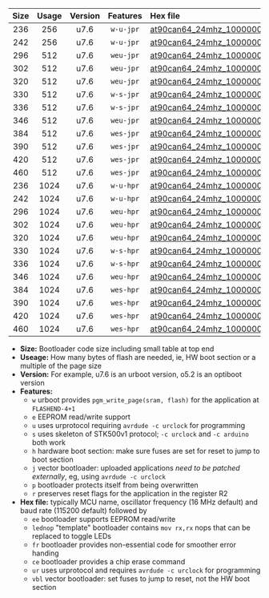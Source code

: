 |Size|Usage|Version|Features|Hex file|
|:-:|:-:|:-:|:-:|:--|
|236|256|u7.6|`w-u-jpr`|[at90can64_24mhz_1000000bps_ur_vbl.hex](https://raw.githubusercontent.com/stefanrueger/urboot/main//at90can64_24mhz_1000000bps_ur_vbl.hex)|
|242|256|u7.6|`w-u-jpr`|[at90can64_24mhz_1000000bps_lednop_ur_vbl.hex](https://raw.githubusercontent.com/stefanrueger/urboot/main//at90can64_24mhz_1000000bps_lednop_ur_vbl.hex)|
|296|512|u7.6|`weu-jpr`|[at90can64_24mhz_1000000bps_ee_ur_vbl.hex](https://raw.githubusercontent.com/stefanrueger/urboot/main//at90can64_24mhz_1000000bps_ee_ur_vbl.hex)|
|302|512|u7.6|`weu-jpr`|[at90can64_24mhz_1000000bps_ee_lednop_ur_vbl.hex](https://raw.githubusercontent.com/stefanrueger/urboot/main//at90can64_24mhz_1000000bps_ee_lednop_ur_vbl.hex)|
|320|512|u7.6|`weu-jpr`|[at90can64_24mhz_1000000bps_ee_lednop_fr_ur_vbl.hex](https://raw.githubusercontent.com/stefanrueger/urboot/main//at90can64_24mhz_1000000bps_ee_lednop_fr_ur_vbl.hex)|
|330|512|u7.6|`w-s-jpr`|[at90can64_24mhz_1000000bps_vbl.hex](https://raw.githubusercontent.com/stefanrueger/urboot/main//at90can64_24mhz_1000000bps_vbl.hex)|
|336|512|u7.6|`w-s-jpr`|[at90can64_24mhz_1000000bps_lednop_vbl.hex](https://raw.githubusercontent.com/stefanrueger/urboot/main//at90can64_24mhz_1000000bps_lednop_vbl.hex)|
|346|512|u7.6|`weu-jpr`|[at90can64_24mhz_1000000bps_ee_lednop_fr_ce_ur_vbl.hex](https://raw.githubusercontent.com/stefanrueger/urboot/main//at90can64_24mhz_1000000bps_ee_lednop_fr_ce_ur_vbl.hex)|
|384|512|u7.6|`wes-jpr`|[at90can64_24mhz_1000000bps_ee_vbl.hex](https://raw.githubusercontent.com/stefanrueger/urboot/main//at90can64_24mhz_1000000bps_ee_vbl.hex)|
|390|512|u7.6|`wes-jpr`|[at90can64_24mhz_1000000bps_ee_lednop_vbl.hex](https://raw.githubusercontent.com/stefanrueger/urboot/main//at90can64_24mhz_1000000bps_ee_lednop_vbl.hex)|
|420|512|u7.6|`wes-jpr`|[at90can64_24mhz_1000000bps_ee_lednop_fr_vbl.hex](https://raw.githubusercontent.com/stefanrueger/urboot/main//at90can64_24mhz_1000000bps_ee_lednop_fr_vbl.hex)|
|460|512|u7.6|`wes-jpr`|[at90can64_24mhz_1000000bps_ee_lednop_fr_ce_vbl.hex](https://raw.githubusercontent.com/stefanrueger/urboot/main//at90can64_24mhz_1000000bps_ee_lednop_fr_ce_vbl.hex)|
|236|1024|u7.6|`w-u-hpr`|[at90can64_24mhz_1000000bps_ur.hex](https://raw.githubusercontent.com/stefanrueger/urboot/main//at90can64_24mhz_1000000bps_ur.hex)|
|242|1024|u7.6|`w-u-hpr`|[at90can64_24mhz_1000000bps_lednop_ur.hex](https://raw.githubusercontent.com/stefanrueger/urboot/main//at90can64_24mhz_1000000bps_lednop_ur.hex)|
|296|1024|u7.6|`weu-hpr`|[at90can64_24mhz_1000000bps_ee_ur.hex](https://raw.githubusercontent.com/stefanrueger/urboot/main//at90can64_24mhz_1000000bps_ee_ur.hex)|
|302|1024|u7.6|`weu-hpr`|[at90can64_24mhz_1000000bps_ee_lednop_ur.hex](https://raw.githubusercontent.com/stefanrueger/urboot/main//at90can64_24mhz_1000000bps_ee_lednop_ur.hex)|
|320|1024|u7.6|`weu-hpr`|[at90can64_24mhz_1000000bps_ee_lednop_fr_ur.hex](https://raw.githubusercontent.com/stefanrueger/urboot/main//at90can64_24mhz_1000000bps_ee_lednop_fr_ur.hex)|
|330|1024|u7.6|`w-s-hpr`|[at90can64_24mhz_1000000bps.hex](https://raw.githubusercontent.com/stefanrueger/urboot/main//at90can64_24mhz_1000000bps.hex)|
|336|1024|u7.6|`w-s-hpr`|[at90can64_24mhz_1000000bps_lednop.hex](https://raw.githubusercontent.com/stefanrueger/urboot/main//at90can64_24mhz_1000000bps_lednop.hex)|
|346|1024|u7.6|`weu-hpr`|[at90can64_24mhz_1000000bps_ee_lednop_fr_ce_ur.hex](https://raw.githubusercontent.com/stefanrueger/urboot/main//at90can64_24mhz_1000000bps_ee_lednop_fr_ce_ur.hex)|
|384|1024|u7.6|`wes-hpr`|[at90can64_24mhz_1000000bps_ee.hex](https://raw.githubusercontent.com/stefanrueger/urboot/main//at90can64_24mhz_1000000bps_ee.hex)|
|390|1024|u7.6|`wes-hpr`|[at90can64_24mhz_1000000bps_ee_lednop.hex](https://raw.githubusercontent.com/stefanrueger/urboot/main//at90can64_24mhz_1000000bps_ee_lednop.hex)|
|420|1024|u7.6|`wes-hpr`|[at90can64_24mhz_1000000bps_ee_lednop_fr.hex](https://raw.githubusercontent.com/stefanrueger/urboot/main//at90can64_24mhz_1000000bps_ee_lednop_fr.hex)|
|460|1024|u7.6|`wes-hpr`|[at90can64_24mhz_1000000bps_ee_lednop_fr_ce.hex](https://raw.githubusercontent.com/stefanrueger/urboot/main//at90can64_24mhz_1000000bps_ee_lednop_fr_ce.hex)|

- **Size:** Bootloader code size including small table at top end
- **Useage:** How many bytes of flash are needed, ie, HW boot section or a multiple of the page size
- **Version:** For example, u7.6 is an urboot version, o5.2 is an optiboot version
- **Features:**
  + `w` urboot provides `pgm_write_page(sram, flash)` for the application at `FLASHEND-4+1`
  + `e` EEPROM read/write support
  + `u` uses urprotocol requiring `avrdude -c urclock` for programming
  + `s` uses skeleton of STK500v1 protocol; `-c urclock` and `-c arduino` both work
  + `h` hardware boot section: make sure fuses are set for reset to jump to boot section
  + `j` vector bootloader: uploaded applications *need to be patched externally*, eg, using `avrdude -c urclock`
  + `p` bootloader protects itself from being overwritten
  + `r` preserves reset flags for the application in the register R2
- **Hex file:** typically MCU name, oscillator frequency (16 MHz default) and baud rate (115200 default) followed by
  + `ee` bootloader supports EEPROM read/write
  + `lednop` "template" bootloader contains `mov rx,rx` nops that can be replaced to toggle LEDs
  + `fr` bootloader provides non-essential code for smoother error handing
  + `ce` bootloader provides a chip erase command
  + `ur` uses urprotocol and requires `avrdude -c urclock` for programming
  + `vbl` vector bootloader: set fuses to jump to reset, not the HW boot section
